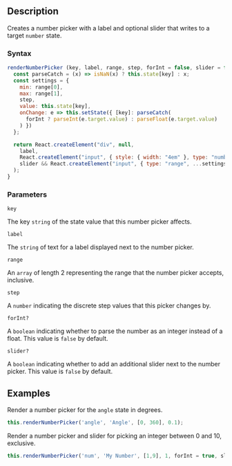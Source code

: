 ## Description

Creates a number picker with a label and optional slider that writes to a target `number` state.

### Syntax

```js
renderNumberPicker (key, label, range, step, forInt = false, slider = false) {
  const parseCatch = (x) => isNaN(x) ? this.state[key] : x;
  const settings = {
    min: range[0],
    max: range[1],
    step,
    value: this.state[key],
    onChange: e => this.setState({ [key]: parseCatch(
      forInt ? parseInt(e.target.value) : parseFloat(e.target.value)
    ) })
  };

  return React.createElement("div", null,
    label,
    React.createElement("input", { style: { width: "4em" }, type: "number", ...settings }),
    slider && React.createElement("input", { type: "range", ...settings, onFocus: e => e.target.blur() })
  );
}
```

### Parameters

`key`

The key `string` of the state value that this number picker affects.

`label`

The `string` of text for a label displayed next to the number picker.

`range`

An `array` of length 2 representing the range that the number picker accepts, inclusive.

`step`

A `number` indicating the discrete step values that this picker changes by.

`forInt?`

A `boolean` indicating whether to parse the number as an integer instead of a float. This value is `false` by default.

`slider?`

A `boolean` indicating whether to add an additional slider next to the number picker. This value is `false` by default.

## Examples

Render a number picker for the `angle` state in degrees.

```js
this.renderNumberPicker('angle', 'Angle', [0, 360], 0.1);
```

Render a number picker and slider for picking an integer between 0 and 10, exclusive.

```js
this.renderNumberPicker('num', 'My Number', [1,9], 1, forInt = true, slider = true);
```
